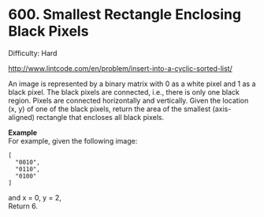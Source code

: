 # 600. Smallest Rectangle Enclosing Black Pixels

Difficulty: Hard

http://www.lintcode.com/en/problem/insert-into-a-cyclic-sorted-list/

An image is represented by a binary matrix with 0 as a white pixel and 1 as a black pixel. The black pixels are connected, i.e., there is only one black region. Pixels are connected horizontally and vertically. Given the location (x, y) of one of the black pixels, return the area of the smallest (axis-aligned) rectangle that encloses all black pixels.

**Example**  
For example, given the following image:
```
[
  "0010",
  "0110",
  "0100"
]
```
and x = 0, y = 2,  
Return 6.
